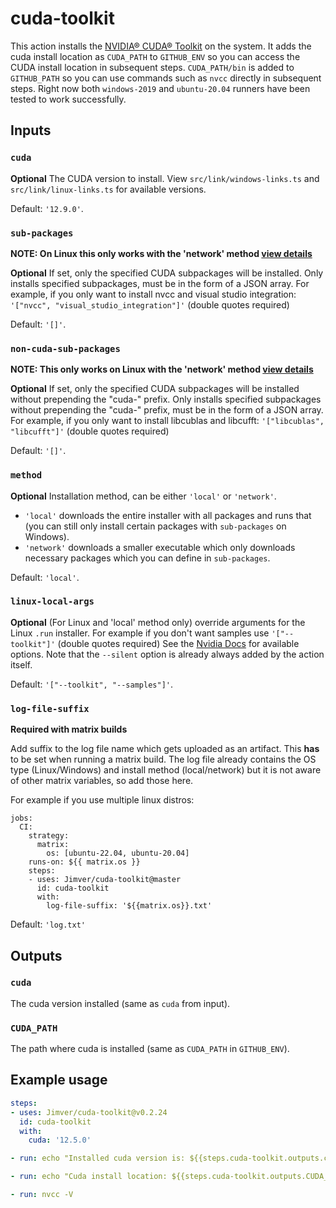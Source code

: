 # cuda-toolkit

This action installs the
[NVIDIA® CUDA® Toolkit](https://developer.nvidia.com/cuda-toolkit) on the
system. It adds the cuda install location as `CUDA_PATH` to `GITHUB_ENV` so you
can access the CUDA install location in subsequent steps. `CUDA_PATH/bin` is
added to `GITHUB_PATH` so you can use commands such as `nvcc` directly in
subsequent steps. Right now both `windows-2019` and `ubuntu-20.04` runners have
been tested to work successfully.

## Inputs

### `cuda`

**Optional** The CUDA version to install. View `src/link/windows-links.ts` and
`src/link/linux-links.ts` for available versions.

Default: `'12.9.0'`.

### `sub-packages`

**NOTE: On Linux this only works with the 'network' method
[view details](#method)**

**Optional** If set, only the specified CUDA subpackages will be installed. Only
installs specified subpackages, must be in the form of a JSON array. For
example, if you only want to install nvcc and visual studio integration:
`'["nvcc", "visual_studio_integration"]'` (double quotes required)

Default: `'[]'`.

### `non-cuda-sub-packages`

**NOTE: This only works on Linux with the 'network' method
[view details](#method)**

**Optional** If set, only the specified CUDA subpackages will be installed
without prepending the "cuda-" prefix. Only installs specified subpackages
without prepending the "cuda-" prefix, must be in the form of a JSON array. For
example, if you only want to install libcublas and libcufft:
`'["libcublas", "libcufft"]'` (double quotes required)

Default: `'[]'`.

### `method`

**Optional** Installation method, can be either `'local'` or `'network'`.

- `'local'` downloads the entire installer with all packages and runs that (you
  can still only install certain packages with `sub-packages` on Windows).
- `'network'` downloads a smaller executable which only downloads necessary
  packages which you can define in `sub-packages`.

Default: `'local'`.

### `linux-local-args`

**Optional** (For Linux and 'local' method only) override arguments for the
Linux `.run` installer. For example if you don't want samples use
`'["--toolkit"]'` (double quotes required) See the
[Nvidia Docs](https://docs.nvidia.com/cuda/cuda-installation-guide-linux/index.html#runfile-advanced)
for available options. Note that the `--silent` option is already always added
by the action itself.

Default: `'["--toolkit", "--samples"]'`.

### `log-file-suffix`

**Required with matrix builds**

Add suffix to the log file name which gets uploaded as an artifact. This **has**
to be set when running a matrix build. The log file already contains the OS type
(Linux/Windows) and install method (local/network) but it is not aware of other
matrix variables, so add those here.

For example if you use multiple linux distros:

```
jobs:
  CI:
    strategy:
      matrix:
        os: [ubuntu-22.04, ubuntu-20.04]
    runs-on: ${{ matrix.os }}
    steps:
    - uses: Jimver/cuda-toolkit@master
      id: cuda-toolkit
      with:
        log-file-suffix: '${{matrix.os}}.txt'

```

Default: `'log.txt'`

## Outputs

### `cuda`

The cuda version installed (same as `cuda` from input).

### `CUDA_PATH`

The path where cuda is installed (same as `CUDA_PATH` in `GITHUB_ENV`).

## Example usage

```yaml
steps:
- uses: Jimver/cuda-toolkit@v0.2.24
  id: cuda-toolkit
  with:
    cuda: '12.5.0'

- run: echo "Installed cuda version is: ${{steps.cuda-toolkit.outputs.cuda}}"

- run: echo "Cuda install location: ${{steps.cuda-toolkit.outputs.CUDA_PATH}}"

- run: nvcc -V
```
